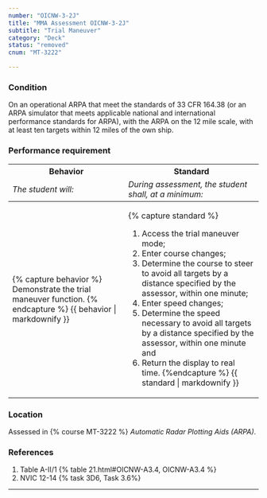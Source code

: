 ```yaml
---
number: "OICNW-3-2J"
title: "MMA Assessment OICNW-3-2J"
subtitle: "Trial Maneuver"
category: "Deck"
status: "removed"
cnum: "MT-3222"

---
```

### Condition

On an operational ARPA that meet the standards of 33 CFR 164.38 (or an ARPA simulator that meets applicable national and international performance standards for ARPA), with the ARPA on the 12 mile scale, with at least ten targets within 12 miles of the own ship.

### Performance requirement 

<table width='100%' class='Guidelines'>
 <thead>
 <tr>
     <th class='thirty'>Behavior</th>
     <th class='seventy'>Standard</th>
 </tr>
 <tr>
     <td><em>The student will:</em></td>
     <td><em>During assessment, the student shall, at a minimum:</em></td>
 </tr>
 </thead>
 <tbody>
 

<tr><td>

{% capture behavior %}
Demonstrate the trial maneuver function.
{% endcapture %}
{{ behavior | markdownify }}

</td><td>

{% capture standard %}
1. Access the trial maneuver mode;
2. Enter course changes;
3. Determine the course to steer to avoid all targets by a distance specified by the assessor, within one minute;
4. Enter speed changes;
5. Determine the speed necessary to avoid all targets by a distance specified by the assessor, within one minute and
6. Return the display to real time.
{%endcapture %}
{{ standard | markdownify }}

</td></tr>



 </tbody>
 </table>

### Location

Assessed in  {% course  MT-3222 %}  *Automatic Radar Plotting Aids (ARPA)*.

### References

1.  Table A-II/1 {% table 21.html#OICNW-A3.4, OICNW-A3.4 %}
1.  NVIC 12-14 {% task 3D6, Task 3.6%}

***


